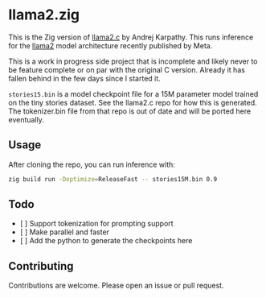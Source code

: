 # llama2.zig

This is the Zig version of [llama2.c](https://github.com/karpathy/llama2.c) by
Andrej Karpathy. This runs inference for the
[llama2](https://github.com/facebookresearch/llama) model architecture recently
published by Meta.

This is a work in progress side project that is incomplete and likely never to
be feature complete or on par with the original C version. Already it has fallen
behind in the few days since I started it.

`stories15.bin` is a model checkpoint file for a 15M parameter model trained on
the tiny stories dataset. See the llama2.c repo for how this is generated. The
tokenizer.bin file from that repo is out of date and will be ported here
eventually.

## Usage

After cloning the repo, you can run inference with:

```sh
zig build run -Doptimize=ReleaseFast -- stories15M.bin 0.9
```

## Todo

- \[ \] Support tokenization for prompting support
- \[ \] Make parallel and faster
- \[ \] Add the python to generate the checkpoints here

## Contributing

Contributions are welcome. Please open an issue or pull request.

